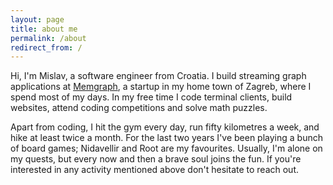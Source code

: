 ```yaml
---
layout: page
title: about me
permalink: /about
redirect_from: /
---
```


Hi, I'm Mislav, a software engineer from Croatia.
I build streaming graph applications at [Memgraph](https://memgraph.com/), a startup in my home town of Zagreb, where I spend most of my days.
In my free time I code terminal clients, build websites, attend coding competitions and solve math puzzles.

Apart from coding, I hit the gym every day, run fifty kilometres a week, and hike at least twice a month.
For the last two years I've been playing a bunch of board games; Nidavellir and Root are my favourites.
Usually, I'm alone on my quests, but every now and then a brave soul joins the fun.
If you're interested in any activity mentioned above don't hesitate to reach out.
